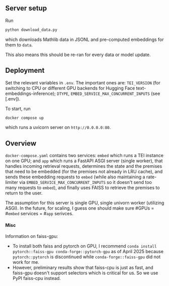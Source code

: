 ## Server setup

Run

```sh
python download_data.py
```

which downloads Mathlib data in JSONL and pre-computed embeddings for them to `data`.

This also means this should be re-ran for every data or model update.

## Deployment

Set the relevant variables in `.env`. The important ones are: `TEI_VERSION` (for switching to CPU or different GPU backends for Hugging Face text-embeddings-inference); `DTYPE`, `EMBED_SERVICE_MAX_CONCURRENT_INPUTS` (see [.env]).

To start, run

```sh
docker compose up
```

which runs a uvicorn server on `http://0.0.0.0:80`.

## Overview

`docker-compose.yaml` contains two services: `embed` which runs a TEI instance on one GPU;
and `app` which runs a FastAPI ASGI server (single worker), that handles incoming retrieval requests,
determines the state and the premises that need to be embedded (for the premises not already in LRU cache),
and sends these embedding requests to `embed` (while also maintaining a rate-limiter via
`EMBED_SERVICE_MAX_CONCURRENT_INPUTS` so it doesn't send too many requests to `embed`),
and finally uses FAISS to retrieve the premises to return to the user.

The assumption for this server is single GPU, single univorn worker (utilizing ASGI).
In the future, for scaling, I guess one should make sure #GPUs = #`embed` services = #`app` serivces.

#### Misc
Information on faiss-gpu:
* To install both faiss and pytorch on GPU, I recommend `conda install pytorch::faiss-gpu conda-forge::pytorch-gpu` as of April 2025 because `pytorch::pytorch` is discontinued while `conda-forge::faiss-gpu` did not work for me.
* However, preliminary results show that faiss-cpu is just as fast, and faiss-gpu doesn't support selectors which is critical for us. So we use PyPI faiss-cpu instead.
